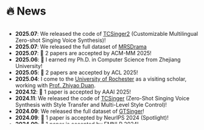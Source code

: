 
# 🔥 News
<style>
  .scrollable {
    max-height: 260px; /* 设置最大高度 */
    overflow-y: scroll; /* 设置垂直滚动条 */
  }
</style>

<div class="scrollable">
  <ul>
    <li><strong>2025.07</strong>: We released the code of <a href="https://github.com/AaronZ345/TCSinger2">TCSinger2</a> (Customizable Multilingual Zero-shot Singing Voice Synthesis)!</li>
    <li><strong>2025.07</strong>: We released the full dataset of <a href="https://huggingface.co/datasets/AaronZ345/MRSDrama">MRSDrama</a> 
    <li><strong>2025.07</strong>: 🎉 2 papers are accepted by ACM-MM 2025!</li>
    <li><strong>2025.06</strong>: 🎉 I earned my Ph.D. in Computer Science from Zhejiang University!</li>
    <li><strong>2025.05</strong>: 🎉 2 papers are accepted by ACL 2025!</li>
    <li><strong>2025.04</strong>: I come to the <a href="https://www.rochester.edu/">University of Rochester</a> as a visiting scholar, working with <a href="https://www.hajim.rochester.edu/ece/people/faculty/duan_zhiyao">Prof. Zhiyao Duan</a>.</li>
    <li><strong>2024.12</strong>: 🎉 1 paper is accepted by AAAI 2025!</li>
    <li><strong>2024.11</strong>: We released the code of <a href="https://github.com/AaronZ345/TCSinger">TCSinger</a> (Zero-Shot Singing Voice Synthesis with Style Transfer and Multi-Level Style Control)!</li>
    <li><strong>2024.09</strong>: We released the full dataset of <a href="https://huggingface.co/datasets/AaronZ345/GTSinger">GTSinger</a>!</li>
    <li><strong>2024.09</strong>: 🎉 1 paper is accepted by NeurIPS 2024 (Spotlight)!</li>
    <li><strong>2024.09</strong>: 🎉 1 paper is accepted by EMNLP 2024!</li>
    <li><strong>2024.06</strong>: We released the code of <a href="https://github.com/AaronZ345/GTSinger">GTSinger</a> (A Global Multi-Technique Singing Corpus for all singing tasks)!</li>
    <li><strong>2024.05</strong>: 🎉 1 paper is accepted by ACL 2024!</li>
    <li><strong>2024.05</strong>: We released the code of <a href="https://github.com/AaronZ345/StyleSinger">StyleSinger</a> (Style Transfer for Out-of-Domain Singing Voice Synthesis)!</li>
    <li><strong>2023.12</strong>: 🎉 1 paper is accepted by AAAI 2024!</li>
  </ul>
</div>
